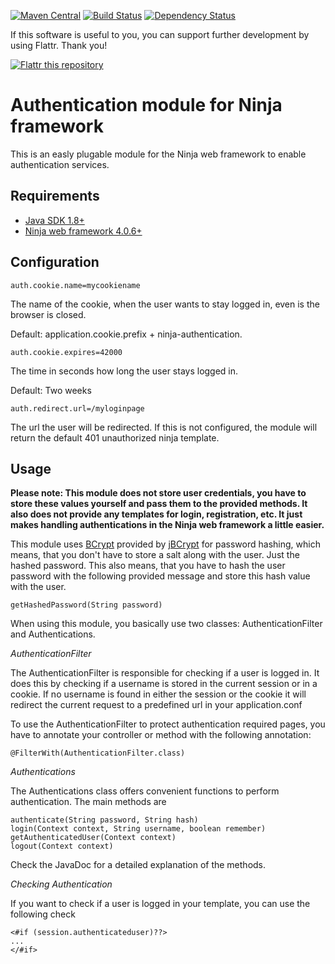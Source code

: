 [![Maven Central](https://maven-badges.herokuapp.com/maven-central/de.svenkubiak/ninja-authentication-module/badge.svg)](https://maven-badges.herokuapp.com/maven-central/de.svenkubiak/ninja-authentication-module)
[![Build Status](https://secure.travis-ci.org/svenkubiak/ninja-authentication.png?branch=master)](http://travis-ci.org/svenkubiak/ninja-authentication)
[![Dependency Status](https://www.versioneye.com/user/projects/54dcba1fc1bbbd5f820004bb/badge.svg?style=flat)](https://www.versioneye.com/user/projects/54dcba1fc1bbbd5f820004bb)

If this software is useful to you, you can support further development by using Flattr. Thank you!

[![Flattr this repository](http://api.flattr.com/button/flattr-badge-large.png)](https://flattr.com/submit/auto?user_id=svenkubiak&url=https://github.com/svenkubiak/ninja-authentication&title=ninja-authentication&language=en&tags=github&category=software)


Authentication module for Ninja framework
=====================
This is an easly plugable module for the Ninja web framework to enable authentication services.

Requirements
------------

- [Java SDK 1.8+][1]
- [Ninja web framework 4.0.6+][4]

Configuration
-------------
	auth.cookie.name=mycookiename

The name of the cookie, when the user wants to stay logged in, even is the browser is closed.

Default: application.cookie.prefix + ninja-authentication.

	auth.cookie.expires=42000
		
The time in seconds how long the user stays logged in.

Default: Two weeks

	auth.redirect.url=/myloginpage

The url the user will be redirected. If this is not configured, the module will return the default 401 unauthorized ninja template.

Usage
-----

**Please note: This module does not store user credentials, you have to store these values yourself and pass them to the provided methods. It also does not provide any templates for login, registration, etc. It just makes handling authentications in the Ninja web framework a little easier.**

This module uses [BCrypt][2] provided by [jBCrypt][3] for password hashing, which means, that you don't have to store a salt along with the user. Just the hashed password. This also means, that you have to hash the user password with the following provided message and store this hash value with the user.

	getHashedPassword(String password)

When using this module, you basically use two classes: AuthenticationFilter and Authentications.

*AuthenticationFilter*

The AuthenticationFilter is responsible for checking if a user is logged in. It does this by checking if a username is stored in the current session or in a cookie. If no username is found in either the session or the cookie it will redirect the current request to a predefined url in your application.conf

To use the AuthenticationFilter to protect authentication required pages, you have to annotate your controller or method with the following annotation:

	@FilterWith(AuthenticationFilter.class)

*Authentications*

The Authentications class offers convenient functions to perform authentication. The main methods are

	authenticate(String password, String hash)
	login(Context context, String username, boolean remember)
	getAuthenticatedUser(Context context)
	logout(Context context)

Check the JavaDoc for a detailed explanation of the methods.

*Checking Authentication*

If you want to check if a user is logged in your template, you can use the following check

	<#if (session.authenticateduser)??>
	...
	</#if> 

[1]: http://www.oracle.com/technetwork/java/javase/downloads/index.html
[2]: http://de.wikipedia.org/wiki/Bcrypt
[3]: http://www.mindrot.org/projects/jBCrypt/
[4]: http://www.ninjaframework.org/
